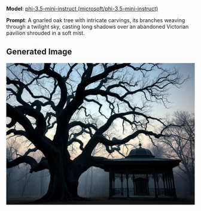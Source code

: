 **Model**: [phi-3.5-mini-instruct (microsoft/phi-3.5-mini-instruct)](https://github.com/marketplace/models/azureml/Phi-3-5-mini-instruct)

**Prompt**:  A gnarled oak tree with intricate carvings, its branches weaving through a twilight sky, casting long shadows over an abandoned Victorian pavilion shrouded in a soft mist.

## Generated Image

![Generated Image](./images/generated-1754357346156-fnkh4s.png)